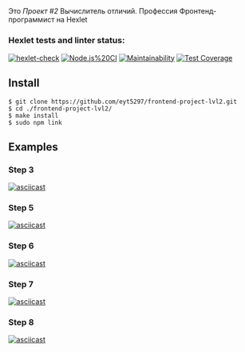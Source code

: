 ##
Это *Проект \#2* Вычислитель отличий. Профессия Фронтенд-программист на Hexlet

### Hexlet tests and linter status:
[![hexlet-check](https://github.com/eyt5297/frontend-project-lvl2/workflows/hexlet-check/badge.svg)](https://github.com/eyt5297/frontend-project-lvl2/actions/workflows/hexlet-check.yml)
[![Node.js%20CI](https://github.com/eyt5297/frontend-project-lvl2/workflows/Node.js%20CI/badge.svg)](https://github.com/eyt5297/frontend-project-lvl2/actions)
[![Maintainability](https://api.codeclimate.com/v1/badges/959d5c21cdc63a07dd27/maintainability)](https://codeclimate.com/github/eyt5297/frontend-project-lvl2/maintainability)
[![Test Coverage](https://api.codeclimate.com/v1/badges/959d5c21cdc63a07dd27/test_coverage)](https://codeclimate.com/github/eyt5297/frontend-project-lvl2/test_coverage)


## Install

```
$ git clone https://github.com/eyt5297/frontend-project-lvl2.git
$ cd ./frontend-project-lvl2/
$ make install
$ sudo npm link
```

## Examples
### Step 3 
[![asciicast](https://asciinema.org/a/sVrdptYkKwmHfOvQgkFWVWII3.svg)](https://asciinema.org/a/sVrdptYkKwmHfOvQgkFWVWII3)
### Step 5 
[![asciicast](https://asciinema.org/a/cCSa7qsnTxATBHyUTue1RAepF.svg)](https://asciinema.org/a/cCSa7qsnTxATBHyUTue1RAepF)
### Step 6 
[![asciicast](https://asciinema.org/a/Ry3azqqmqdx7bWVmedEeV2vwf.svg)](https://asciinema.org/a/Ry3azqqmqdx7bWVmedEeV2vwf)
### Step 7 
[![asciicast](https://asciinema.org/a/UCURvBVI7LE7Te4b9FNDNq43Z.svg)](https://asciinema.org/a/UCURvBVI7LE7Te4b9FNDNq43Z)
### Step 8 
[![asciicast](https://asciinema.org/a/4xIlPFFNXlqSg6s0xNKjred8P.svg)](https://asciinema.org/a/4xIlPFFNXlqSg6s0xNKjred8P)
